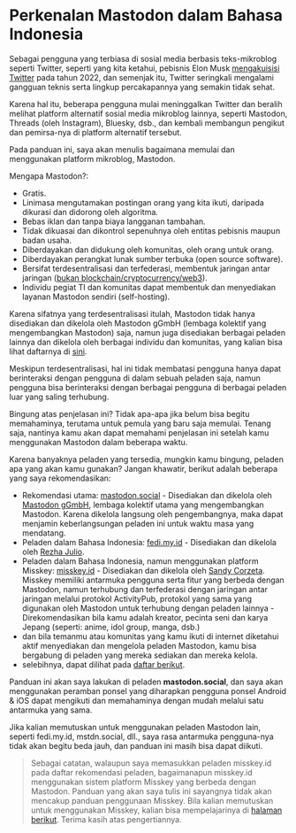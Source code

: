 # Perkenalan Mastodon dalam Bahasa Indonesia

Sebagai pengguna yang terbiasa di sosial media berbasis teks-mikroblog seperti Twitter, seperti yang kita ketahui, pebisnis Elon Musk [mengakuisisi Twitter](https://id.wikipedia.org/wiki/Pengambilalihan_Twitter_oleh_Elon_Musk) pada tahun 2022, dan semenjak itu, Twitter seringkali mengalami gangguan teknis serta lingkup percakapannya yang semakin tidak sehat.

Karena hal itu, beberapa pengguna mulai meninggalkan Twitter dan beralih melihat platform alternatif sosial media mikroblog lainnya, seperti Mastodon, Threads (oleh Instagram), Bluesky, dsb., dan kembali membangun pengikut dan pemirsa-nya di platform alternatif tersebut.

Pada panduan ini, saya akan menulis bagaimana memulai dan menggunakan platform mikroblog, Mastodon.

Mengapa Mastodon?:
- Gratis.
- Linimasa mengutamakan postingan orang yang kita ikuti, daripada dikurasi dan didorong oleh algoritma.
- Bebas iklan dan tanpa biaya langganan tambahan.
- Tidak dikuasai dan dikontrol sepenuhnya oleh entitas pebisnis maupun badan usaha.
- Diberdayakan dan didukung oleh komunitas, oleh orang untuk orang.
- Diberdayakan perangkat lunak sumber terbuka (open source software).
- Bersifat terdesentralisasi dan terfederasi, membentuk jaringan antar jaringan ([bukan blockchain/cryptocurrency/web3](https://fedi.tips/does-mastodon-or-the-fediverse-use-ads-or-trackers-or-algorithms-or-blockchain-or-cryptocurrency-or-anything-annoying-like-that/)).
- Individu pegiat TI dan komunitas dapat membentuk dan menyediakan layanan Mastodon sendiri (self-hosting).

Karena sifatnya yang terdesentralisasi itulah, Mastodon tidak hanya disediakan dan dikelola oleh Mastodon gGmbH (lembaga kolektif yang mengembangkan Mastodon) saja, namun juga disediakan berbagai peladen lainnya dan dikelola oleh berbagai individu dan komunitas, yang kalian bisa lihat daftarnya di [sini](https://joinmastodon.org/servers).

Meskipun terdesentralisasi, hal ini tidak membatasi pengguna hanya dapat berinteraksi dengan pengguna di dalam sebuah peladen saja, namun pengguna bisa berinteraksi dengan berbagai pengguna di berbagai peladen luar yang saling terhubung.

Bingung atas penjelasan ini? Tidak apa-apa jika belum bisa begitu memahaminya, terutama untuk pemula yang baru saja memulai. Tenang saja, nantinya kamu akan dapat memahami penjelasan ini setelah kamu menggunakan Mastodon dalam beberapa waktu.

Karena banyaknya peladen yang tersedia, mungkin kamu bingung, peladen apa yang akan kamu gunakan? Jangan khawatir, berikut adalah beberapa yang saya rekomendasikan:
- Rekomendasi utama: [mastodon.social](https://mastodon.social/) - Disediakan dan dikelola oleh [Mastodon gGmbH](https://joinmastodon.org/about), lembaga kolektif utama yang mengembangkan Mastodon. Karena dikelola langsung oleh pengembangnya, maka dapat menjamin keberlangsungan peladen ini untuk waktu masa yang mendatang.
- Peladen dalam Bahasa Indonesia: [fedi.my.id](https://fedi.my.id/) - Disediakan dan dikelola oleh [Rezha Julio](https://pegelinux.top/@kimiamania).
- Peladen dalam Bahasa Indonesia, namun menggunakan platform Misskey: [misskey.id](https://misskey.id/) - Disediakan dan dikelola oleh [Sandy Corzeta](https://misskey.id/@sandycorzeta). Misskey memiliki antarmuka pengguna serta fitur yang berbeda dengan Mastodon, namun terhubung dan terfederasi dengan jaringan antar jaringan melalui protokol ActivityPub, protokol yang sama yang digunakan oleh Mastodon untuk terhubung dengan peladen lainnya - Direkomendasikan bila kamu adalah kreator, pecinta seni dan karya Jepang (seperti: anime, idol group, manga, dsb.)
- dan bila temanmu atau komunitas yang kamu ikuti di internet diketahui aktif menyediakan dan mengelola peladen Mastodon, kamu bisa bergabung di peladen yang mereka sediakan dan mereka kelola.
- selebihnya, dapat dilihat pada [daftar berikut](https://joinmastodon.org/servers).

Panduan ini akan saya lakukan di peladen **mastodon.social**, dan saya akan menggunakan peramban ponsel yang diharapkan pengguna ponsel Android & iOS dapat mengikuti dan memahaminya dengan mudah melalui satu antarmuka yang sama.

Jika kalian memutuskan untuk menggunakan peladen Mastodon lain, seperti fedi.my.id, mstdn.social, dll., saya rasa antarmuka pengguna-nya tidak akan begitu beda jauh, dan panduan ini masih bisa dapat diikuti.

> Sebagai catatan, walaupun saya memasukkan peladen misskey.id pada daftar rekomendasi peladen, bagaimanapun misskey.id menggunakan sistem platform Misskey yang berbeda dengan Mastodon. Panduan yang akan saya tulis ini sayangnya tidak akan mencakup panduan penggunaan Misskey. Bila kalian memutuskan untuk menggunakan Misskey, kalian bisa mempelajarinya di [halaman berikut](https://misskey-hub.net/id/docs/for-users/onboarding/). Terima kasih atas pengertiannya.
